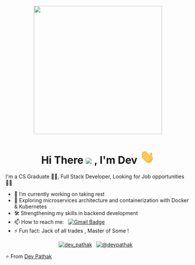 <p align="Center" ><img src="https://assets-global.website-files.com/5f4bb8e34bc82700bda2f385/603ec500edb451589534eeb0_81YmKOYspf0R4L_mtVjwghgdnMznvWbvXNA3X4WjNrydSA3_UFdZtt_I5PRc7iYWrgTQRZlgrHjqMimDv0Nugx_pAUQyywbMwKYq_OOM-TkS36qqGNiaWSVRR5JKYyVrOqNIBubP.jpeg" height="350px" width ="350px"></p>


<h1 align="Center">  Hi There <img src="https://media.giphy.com/media/WUlplcMpOCEmTGBtBW/giphy.gif" width="40px"> , I'm Dev <img src="https://raw.githubusercontent.com/ABSphreak/ABSphreak/master/gifs/Hi.gif" width="40px" /> </h1>

I'm a CS Graduate 👨‍💻, Full Stack Developer, Looking for Job opportunities 👨‍🎓
- 🔭 I’m currently working on taking rest  
- 🌱 Exploring microservices architecture and containerization with Docker & Kubernetes
- 🛠️ Strengthening my skills in backend development
- 📫 How to reach me: &nbsp;&nbsp;[![Gmail Badge](https://img.shields.io/badge/-Gmail-c14438?style=flat-square&logo=Gmail&logoColor=white&link=mailto:devpathak121202@gmail.com)](mailto:devpathak121202@gmail.com)
- ⚡ Fun fact: Jack of all trades , Master of Some ! 



<p align="center">
<a href="https://www.linkedin.com/in/dev-pathak-0332bb22a/" target="_blank"><img align="center" src="https://cdn.jsdelivr.net/npm/simple-icons@3.1.0/icons/linkedin.svg" alt="dev_pathak" height="25" width="25" /></a>&nbsp;&nbsp;
<a href="https://devpathak-portfolioo.netlify.app" target="_blank"><img align="center" src="https://cdn.jsdelivr.net/npm/simple-icons@3.0.1/icons/dev-dot-to.svg" alt="@devpathak" height="25" width="25" /></a> &nbsp;&nbsp;
</p>


⭐️ From [Dev Pathak](https://github.com/ToxicEyes)


